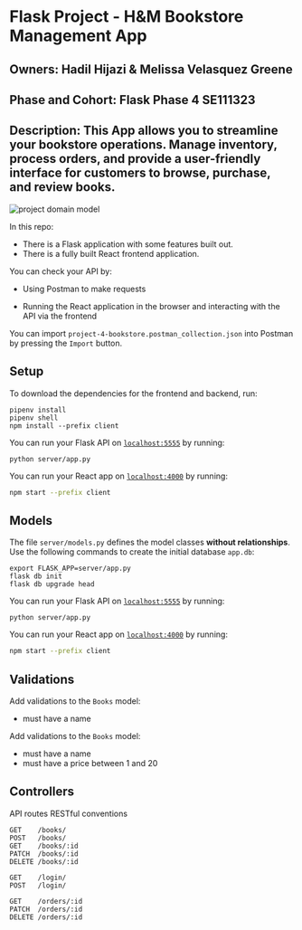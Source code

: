 # Flask Project - H&M Bookstore Management App

## Owners: Hadil Hijazi & Melissa Velasquez Greene

## Phase and Cohort: Flask Phase 4 SE111323

## Description: This App allows you to streamline your bookstore operations.  Manage inventory, process orders, and provide a user-friendly interface for customers to browse, purchase, and review books. 

![project domain model](https://github.com/hihijazi/phase-4-flask-project-bookstore/assets/148264944/9105c87d-6c8a-4b0a-a297-d883fdb5f8be)

In this repo:

- There is a Flask application with some features built out.
- There is a fully built React frontend application.

You can check your API by:

- Using Postman to make requests

- Running the React application in the browser and interacting with the API via
  the frontend

You can import `project-4-bookstore.postman_collection.json` into Postman by
pressing the `Import` button.

## Setup

To download the dependencies for the frontend and backend, run:

```console
pipenv install
pipenv shell
npm install --prefix client
```

You can run your Flask API on [`localhost:5555`](http://localhost:5555) by
running:

```console
python server/app.py
```

You can run your React app on [`localhost:4000`](http://localhost:4000) by
running:

```sh
npm start --prefix client
```

## Models

The file `server/models.py` defines the model classes **without relationships**.
Use the following commands to create the initial database `app.db`:

```console
export FLASK_APP=server/app.py
flask db init
flask db upgrade head
```
You can run your Flask API on [`localhost:5555`](http://localhost:5555) by
running:

```console
python server/app.py
```

You can run your React app on [`localhost:4000`](http://localhost:4000) by
running:

```sh
npm start --prefix client
```

## Validations 

Add validations to the `Books` model:

- must have a name

Add validations to the `Books` model:
- must have a name
- must have a price between 1 and 20

## Controllers

​​API routes RESTful conventions

```console
GET    /books/              
POST   /books/             
GET    /books/:id           
PATCH  /books/:id           
DELETE /books/:id
```          

```console
GET    /login/             
POST   /login/
```           

```console
GET    /orders/:id         
PATCH  /orders/:id         
DELETE /orders/:id
```      
   



